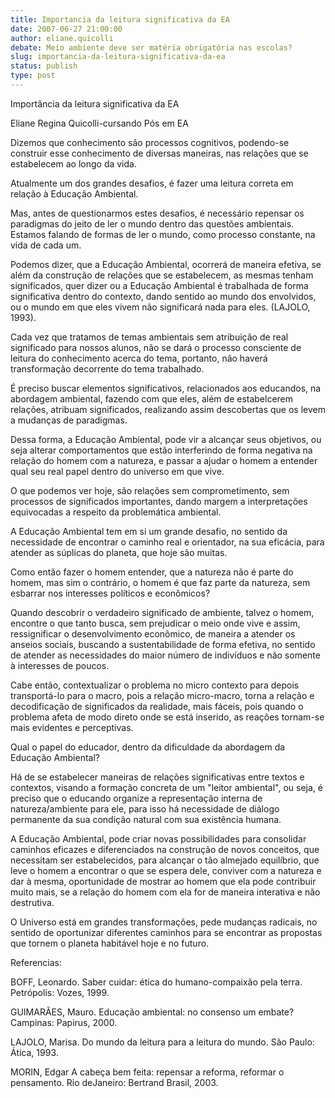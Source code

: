 ```yaml
---
title: Importancia da leitura significativa da EA
date: 2007-06-27 21:00:00
author: eliane.quicolli
debate: Meio ambiente deve ser matéria obrigatória nas escolas?
slug: importancia-da-leitura-significativa-da-ea
status: publish 
type: post
---
```


Importância da leitura significativa da EA  

  

Eliane Regina Quicolli-cursando Pós em EA  

  

  

  

Dizemos que conhecimento são processos cognitivos, podendo-se construir esse conhecimento de diversas maneiras, nas relações que se estabelecem ao longo da vida.  

Atualmente um dos grandes desafios, é fazer uma leitura correta em relação à Educação Ambiental.   

Mas, antes de questionarmos estes desafios, é necessário repensar os paradigmas do jeito de ler o mundo dentro das questões ambientais. Estamos falando de formas de ler o mundo, como processo constante, na vida de cada um.  

Podemos dizer, que a Educação Ambiental, ocorrerá de maneira efetiva, se além da construção de relações que se estabelecem, as mesmas tenham significados, quer dizer ou a Educação Ambiental é trabalhada de forma significativa dentro do contexto, dando sentido ao mundo dos envolvidos, ou o mundo em que eles vivem não significará nada para eles. (LAJOLO, 1993).  

Cada vez que tratamos de temas ambientais sem atribuição de real significado para nossos alunos, não se dará o processo consciente de leitura do conhecimento acerca do tema, portanto, não haverá transformação decorrente do tema trabalhado.  

É preciso buscar elementos significativos, relacionados aos educandos, na abordagem ambiental, fazendo com que eles, além de estabelcerem relações, atribuam significados, realizando assim descobertas que os levem a mudanças de paradigmas.  

Dessa forma, a Educação Ambiental, pode vir a alcançar seus objetivos, ou seja alterar comportamentos que estão interferindo de forma negativa na relação do homem com a natureza, e passar a ajudar o homem a entender qual seu real papel dentro do universo em que vive.  

O que podemos ver hoje, são relações sem comprometimento, sem processos de significados importantes, dando margem a interpretações equivocadas a respeito da problemática ambiental.  

A Educação Ambiental tem em si um grande desafio, no sentido da necessidade de encontrar o caminho real e orientador, na sua eficácia, para atender as súplicas do planeta, que hoje são muitas.  

Como então fazer o homem entender, que a natureza não é parte do homem, mas sim o contrário, o homem é que faz parte da natureza, sem esbarrar nos interesses políticos e econômicos?  

Quando descobrir o verdadeiro significado de ambiente, talvez o homem, encontre o que tanto busca, sem prejudicar o meio onde vive e assim, ressignificar o desenvolvimento econômico, de maneira a atender os anseios sociais, buscando a sustentabilidade de forma efetiva, no sentido de atender as necessidades do maior número de indivíduos e não somente à interesses de poucos.  

Cabe então, contextualizar o problema no micro contexto para depois transportá-lo para o macro, pois a relação micro-macro, torna a relação e decodificação de significados da realidade, mais fáceis, pois quando o problema afeta de modo direto onde se está inserido, as reações tornam-se mais evidentes e perceptivas.  

Qual o papel do educador, dentro da dificuldade da abordagem da Educação Ambiental?  

Há de se estabelecer maneiras de relações significativas entre textos e contextos, visando a formação concreta de um "leitor ambiental", ou seja, é preciso que o educando organize a representação interna de natureza/ambiente para ele, para isso há necessidade de diálogo permanente da sua condição natural com sua existência humana.  

A Educação Ambiental, pode criar novas possibilidades para consolidar caminhos eficazes e diferenciados na construção de novos conceitos, que necessitam ser estabelecidos, para alcançar o tão almejado equilíbrio, que leve o homem a encontrar o que se espera dele, conviver com a natureza e dar à mesma, oportunidade de mostrar ao homem que ela pode contribuir muito mais, se a relação do homem com ela for de maneira interativa e não destrutiva.  

O Universo está em grandes transformações, pede mudanças radicais, no sentido de oportunizar diferentes caminhos para se encontrar as propostas que tornem o planeta habitável hoje e no futuro.  

Referencias:  

  

BOFF, Leonardo. Saber cuidar: ética do humano-compaixão pela terra. Petrópolis: Vozes, 1999.  

  

GUIMARÃES, Mauro. Educação ambiental: no consenso um embate? Campinas: Papirus, 2000.   

  

LAJOLO, Marisa. Do mundo da leitura para a leitura do mundo. São Paulo: Ática, 1993.  

  

MORIN, Edgar A cabeça bem feita: repensar a reforma, reformar o pensamento. Rio deJaneiro: Bertrand Brasil, 2003.
